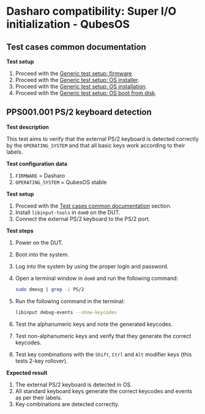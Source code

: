 # Dasharo compatibility: Super I/O initialization - QubesOS

## Test cases common documentation

**Test setup**

1. Proceed with the
   [Generic test setup: firmware](../../generic-test-setup/#firmware).
1. Proceed with the
   [Generic test setup: OS installer](../../generic-test-setup/#os-installer).
1. Proceed with the
   [Generic test setup: OS installation](../../generic-test-setup/#os-installation).
1. Proceed with the
   [Generic test setup: OS boot from disk](../../generic-test-setup/#os-boot-from-disk).

## PPS001.001 PS/2 keyboard detection

**Test description**

This test aims to verify that the external PS/2 keyboard is detected correctly
by the `OPERATING_SYSTEM` and that all basic keys work according to their
labels.

**Test configuration data**

1. `FIRMWARE` = Dasharo
1. `OPERATING_SYSTEM` = QubesOS stable

**Test setup**

1. Proceed with the
   [Test cases common documentation](#test-cases-common-documentation) section.
1. Install `libinput-tools` in `dom0` on the DUT.
1. Connect the external PS/2 keyboard to the PS/2 port.

**Test steps**

1. Power on the DUT.
1. Boot into the system.
1. Log into the system by using the proper login and password.
1. Open a terminal window in `dom0` and run the following command:

    ```bash
    sudo dmesg | grep -i PS/2
    ```

1. Run the following command in the terminal:

    ```bash
    libinput debug-events --show-keycodes
    ```

1. Test the alphanumeric keys and note the generated keycodes.
1. Test non-alphanumeric keys and verify that they generate the correct
   keycodes.
1. Test key combinations with the `Shift`, `Ctrl` and `Alt` modifier keys
   (this tests 2-key rollover).

**Expected result**

1. The external PS/2 keyboard is detected in OS.
1. All standard keyboard keys generate the correct keycodes and events as per
   their labels.
1. Key combinations are detected correctly.
